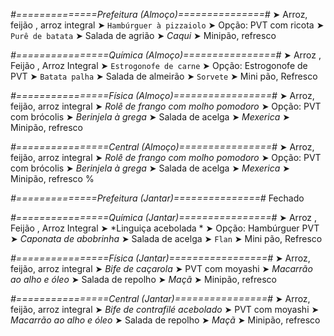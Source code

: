 
*#==============Prefeitura (Almoço)===============#*
➤ Arroz, feijão , arroz integral
➤ `Hambúrguer à pizzaiolo`
➤ Opção: PVT com ricota
➤ `Purê de batata`
➤ Salada de agrião
➤ *Caqui*
➤ Minipão, refresco

*#================Química (Almoço)================#*
➤ Arroz ,  Feijão ,  Arroz Integral
➤ `Estrogonofe de carne`
➤ Opção: Estrogonofe de PVT
➤ `Batata palha`
➤ Salada de almeirão
➤ `Sorvete`
➤ Mini pão, Refresco

*#================Física (Almoço)=================#*
➤ Arroz, feijão, arroz integral
➤ *Rolê de frango com molho pomodoro*
➤ Opção: PVT com brócolis
➤ *Berinjela à grega*
➤ Salada de acelga
➤ *Mexerica*
➤ Minipão, refresco

*#================Central (Almoço)================#*
➤ Arroz, feijão, arroz integral
➤ *Rolê de frango com molho pomodoro*
➤ Opção: PVT com brócolis
➤ *Berinjela à grega*
➤ Salada de acelga
➤ *Mexerica*
➤ Minipão, refresco
%

*#==============Prefeitura (Jantar)===============#*
Fechado

*#================Química (Jantar)================#*
➤ Arroz ,  Feijão ,  Arroz Integral
➤ *Linguiça acebolada *
➤ Opção: Hambúrguer PVT 
➤ *Caponata de abobrinha*
➤ Salada de acelga 
➤ `Flan`
➤ Mini pão, Refresco

*#================Física (Jantar)=================#*
➤ Arroz, feijão, arroz integral
➤ *Bife de caçarola*
➤ PVT com moyashi
➤ *Macarrão ao alho e óleo*
➤ Salada de repolho
➤ *Maçã*
➤ Minipão, refresco

*#================Central (Jantar)================#*
➤ Arroz, feijão, arroz integral
➤ *Bife de contrafilé acebolado*
➤ PVT com moyashi
➤ *Macarrão ao alho e óleo*
➤ Salada de repolho
➤ *Maçã*
➤ Minipão, refresco
